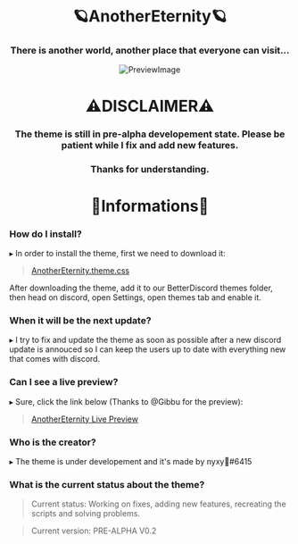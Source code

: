 <div align="center"> 

# 🪐AnotherEternity🪐

### There is another world, another place that everyone can visit...
![PreviewImage](https://github.com/xy-nyxy/AnotherEternity/blob/main/preview/Preview1.png)

# ⚠️DISCLAIMER⚠️

</div>

<h3 align="center">The theme is still in pre-alpha developement state. Please be patient while I fix and add new features.</h3>
<h3 align="center">Thanks for understanding.</h3>

<div align="center">

# 🌠Informations🌠

</div>

### How do I install?

▸ In order to install the theme, first we need to download it: 
> <div><a href="https://downgit.github.io/#/home?url=https:%2F%2Fgithub.com%2Fxy-nyxy%2FAnotherEternity%2Fblob%2Fmain%2FAnotherEternity.theme.css" target="_blank">AnotherEternity.theme.css</a></div>
After downloading the theme, add it to our BetterDiscord themes folder, then head on discord, open Settings, open themes tab and enable it.

### When it will be the next update?

▸ I try to fix and update the theme as soon as possible after a new discord update is annouced so I can keep the users up to date with everything new that comes with discord.

### Can I see a live preview?

▸ Sure, click the link below (Thanks to @Gibbu for the preview):
> <div><a href="https://gibbu.github.io/ThemePreview/?file=https://xy-nyxy.github.io/AnotherEternity/source.css" target="_blank">AnotherEternity Live Preview</a></div>

### Who is the creator?

▸ The theme is under developement and it's made by nyxy🖤#6415

### What is the current status about the theme?

> Current status: Working on fixes, adding new features, recreating the scripts and solving problems.

> Current version: PRE-ALPHA V0.2
